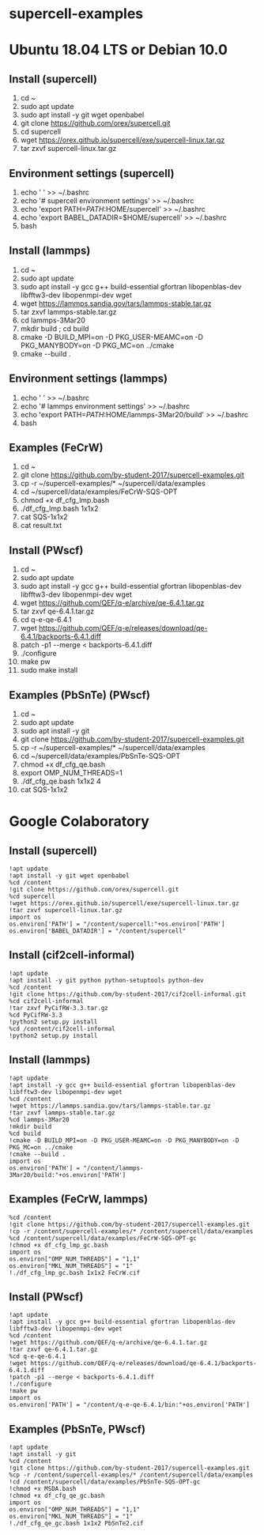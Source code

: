 # supercell-examples


# Ubuntu 18.04 LTS or Debian 10.0


## Install (supercell)
1. cd ~
2. sudo apt update
3. sudo apt install -y git wget openbabel
4. git clone https://github.com/orex/supercell.git
5. cd supercell
6. wget https://orex.github.io/supercell/exe/supercell-linux.tar.gz
7. tar zxvf supercell-linux.tar.gz


## Environment settings (supercell)
1. echo ' ' >> ~/.bashrc
2. echo '# supercell environment settings' >> ~/.bashrc
3. echo 'export PATH=$PATH:$HOME/supercell' >> ~/.bashrc
4. echo 'export BABEL_DATADIR=$HOME/supercell' >> ~/.bashrc
5. bash


## Install (lammps)
1. cd ~
2. sudo apt update
3. sudo apt install -y gcc g++ build-essential gfortran libopenblas-dev libfftw3-dev libopenmpi-dev wget
4. wget https://lammps.sandia.gov/tars/lammps-stable.tar.gz
5. tar zxvf lammps-stable.tar.gz
6. cd lammps-3Mar20
7. mkdir build ; cd build 
8. cmake -D BUILD_MPI=on -D PKG_USER-MEAMC=on -D PKG_MANYBODY=on -D PKG_MC=on ../cmake
9. cmake --build .


## Environment settings (lammps)
1. echo ' ' >> ~/.bashrc
2. echo '# lammps environment settings' >> ~/.bashrc
3. echo 'export PATH=$PATH:$HOME/lammps-3Mar20/build' >> ~/.bashrc
4. bash


## Examples (FeCrW)
1. cd ~
2. git clone https://github.com/by-student-2017/supercell-examples.git
3. cp -r ~/supercell-examples/* ~/supercell/data/examples
4. cd ~/supercell/data/examples/FeCrW-SQS-OPT
5. chmod +x df_cfg_lmp.bash
6. ./df_cfg_lmp.bash 1x1x2
7. cat SQS-1x1x2
8. cat result.txt


## Install (PWscf)
1. cd ~
2. sudo apt update
3. sudo apt install -y gcc g++ build-essential gfortran libopenblas-dev libfftw3-dev libopenmpi-dev wget
4. wget https://github.com/QEF/q-e/archive/qe-6.4.1.tar.gz
5. tar zxvf qe-6.4.1.tar.gz
6. cd q-e-qe-6.4.1
7. wget https://github.com/QEF/q-e/releases/download/qe-6.4.1/backports-6.4.1.diff
8. patch -p1 --merge < backports-6.4.1.diff
9. ./configure
10. make pw
11. sudo make install


## Examples (PbSnTe) (PWscf)
1. cd ~
2. sudo apt update
3. sudo apt install -y git
4. git clone https://github.com/by-student-2017/supercell-examples.git
5. cp -r ~/supercell-examples/* ~/supercell/data/examples
6. cd ~/supercell/data/examples/PbSnTe-SQS-OPT
7. chmod +x df_cfg_qe.bash
8. export OMP_NUM_THREADS=1
9. ./df_cfg_qe.bash 1x1x2 4
10. cat SQS-1x1x2


# Google Colaboratory
## Install (supercell)
	!apt update
	!apt install -y git wget openbabel
	%cd /content
	!git clone https://github.com/orex/supercell.git
	%cd supercell
	!wget https://orex.github.io/supercell/exe/supercell-linux.tar.gz
	!tar zxvf supercell-linux.tar.gz
	import os
	os.environ['PATH'] = "/content/supercell:"+os.environ['PATH']
	os.environ['BABEL_DATADIR'] = "/content/supercell"

## Install (cif2cell-informal)
	!apt update
	!apt install -y git python python-setuptools python-dev
	%cd /content
	!git clone https://github.com/by-student-2017/cif2cell-informal.git
	%cd cif2cell-informal
	!tar zxvf PyCifRW-3.3.tar.gz
	%cd PyCifRW-3.3
	!python2 setup.py install
	%cd /content/cif2cell-informal
	!python2 setup.py install


## Install (lammps)
	!apt update
	!apt install -y gcc g++ build-essential gfortran libopenblas-dev libfftw3-dev libopenmpi-dev wget
	%cd /content
	!wget https://lammps.sandia.gov/tars/lammps-stable.tar.gz
	!tar zxvf lammps-stable.tar.gz
	%cd lammps-3Mar20
	!mkdir build
	%cd build 
	!cmake -D BUILD_MPI=on -D PKG_USER-MEAMC=on -D PKG_MANYBODY=on -D PKG_MC=on ../cmake
	!cmake --build .
	import os
	os.environ['PATH'] = "/content/lammps-3Mar20/build:"+os.environ['PATH']


## Examples (FeCrW, lammps)
	%cd /content
	!git clone https://github.com/by-student-2017/supercell-examples.git
	!cp -r /content/supercell-examples/* /content/supercell/data/examples
	%cd /content/supercell/data/examples/FeCrW-SQS-OPT-gc
	!chmod +x df_cfg_lmp_gc.bash
	import os
	os.environ["OMP_NUM_THREADS"] = "1,1"
	os.environ["MKL_NUM_THREADS"] = "1"
	!./df_cfg_lmp_gc.bash 1x1x2 FeCrW.cif


## Install (PWscf)
	!apt update
	!apt install -y gcc g++ build-essential gfortran libopenblas-dev libfftw3-dev libopenmpi-dev wget
	%cd /content
	!wget https://github.com/QEF/q-e/archive/qe-6.4.1.tar.gz
	!tar zxvf qe-6.4.1.tar.gz
	%cd q-e-qe-6.4.1
	!wget https://github.com/QEF/q-e/releases/download/qe-6.4.1/backports-6.4.1.diff
	!patch -p1 --merge < backports-6.4.1.diff
	!./configure
	!make pw
	import os
	os.environ['PATH'] = "/content/q-e-qe-6.4.1/bin:"+os.environ['PATH']


## Examples (PbSnTe, PWscf)
	!apt update
	!apt install -y git
	%cd /content
	!git clone https://github.com/by-student-2017/supercell-examples.git
	%cp -r /content/supercell-examples/* /content/supercell/data/examples
	!cd /content/supercell/data/examples/PbSnTe-SQS-OPT-gc
	!chmod +x MSDA.bash
	!chmod +x df_cfg_qe_gc.bash
	import os
	os.environ["OMP_NUM_THREADS"] = "1,1"
	os.environ["MKL_NUM_THREADS"] = "1"
	!./df_cfg_qe_gc.bash 1x1x2 PbSnTe2.cif